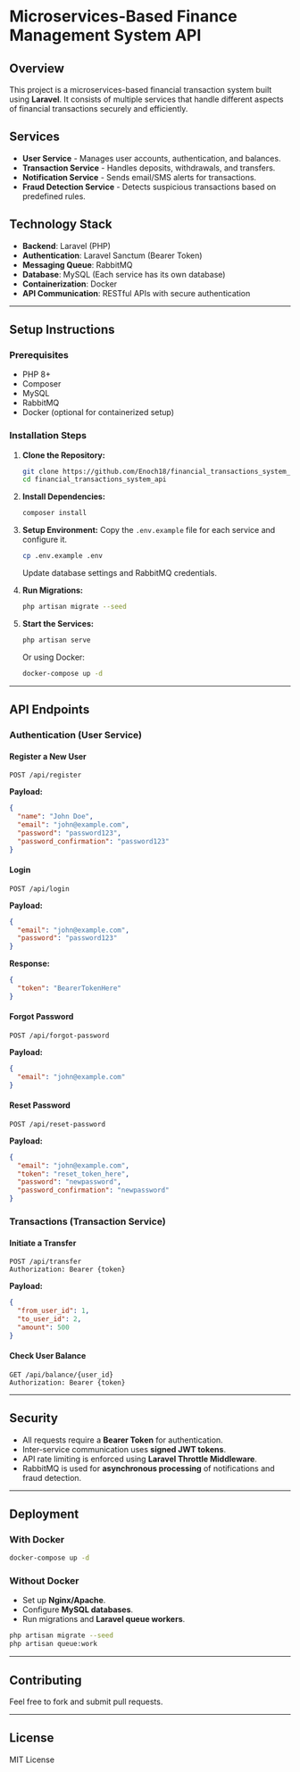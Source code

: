 # Microservices-Based Finance Management System API

## Overview

This project is a microservices-based financial transaction system built using **Laravel**. It consists of multiple services that handle different aspects of financial transactions securely and efficiently.

## Services

- **User Service** - Manages user accounts, authentication, and balances.
- **Transaction Service** - Handles deposits, withdrawals, and transfers.
- **Notification Service** - Sends email/SMS alerts for transactions.
- **Fraud Detection Service** - Detects suspicious transactions based on predefined rules.

## Technology Stack

- **Backend**: Laravel (PHP)
- **Authentication**: Laravel Sanctum (Bearer Token)
- **Messaging Queue**: RabbitMQ
- **Database**: MySQL (Each service has its own database)
- **Containerization**: Docker
- **API Communication**: RESTful APIs with secure authentication

---

## Setup Instructions

### Prerequisites

- PHP 8+
- Composer
- MySQL
- RabbitMQ
- Docker (optional for containerized setup)

### Installation Steps

1. **Clone the Repository:**

   ```sh
   git clone https://github.com/Enoch18/financial_transactions_system_api.git
   cd financial_transactions_system_api
   ```

2. **Install Dependencies:**

   ```sh
   composer install
   ```

3. **Setup Environment:** Copy the `.env.example` file for each service and configure it.

   ```sh
   cp .env.example .env
   ```

   Update database settings and RabbitMQ credentials.

4. **Run Migrations:**

   ```sh
   php artisan migrate --seed
   ```

5. **Start the Services:**

   ```sh
   php artisan serve
   ```

   Or using Docker:

   ```sh
   docker-compose up -d
   ```

---

## API Endpoints

### Authentication (User Service)

#### Register a New User

```http
POST /api/register
```

**Payload:**

```json
{
  "name": "John Doe",
  "email": "john@example.com",
  "password": "password123",
  "password_confirmation": "password123"
}
```

#### Login

```http
POST /api/login
```

**Payload:**

```json
{
  "email": "john@example.com",
  "password": "password123"
}
```

**Response:**

```json
{
  "token": "BearerTokenHere"
}
```

#### Forgot Password

```http
POST /api/forgot-password
```

**Payload:**

```json
{
  "email": "john@example.com"
}
```

#### Reset Password

```http
POST /api/reset-password
```

**Payload:**

```json
{
  "email": "john@example.com",
  "token": "reset_token_here",
  "password": "newpassword",
  "password_confirmation": "newpassword"
}
```

### Transactions (Transaction Service)

#### Initiate a Transfer

```http
POST /api/transfer
Authorization: Bearer {token}
```

**Payload:**

```json
{
  "from_user_id": 1,
  "to_user_id": 2,
  "amount": 500
}
```

#### Check User Balance

```http
GET /api/balance/{user_id}
Authorization: Bearer {token}
```

---

## Security

- All requests require a **Bearer Token** for authentication.
- Inter-service communication uses **signed JWT tokens**.
- API rate limiting is enforced using **Laravel Throttle Middleware**.
- RabbitMQ is used for **asynchronous processing** of notifications and fraud detection.

---

## Deployment

### With Docker

```sh
docker-compose up -d
```

### Without Docker

- Set up **Nginx/Apache**.
- Configure **MySQL databases**.
- Run migrations and **Laravel queue workers**.

```sh
php artisan migrate --seed
php artisan queue:work
```

---

## Contributing

Feel free to fork and submit pull requests.

---

## License

MIT License